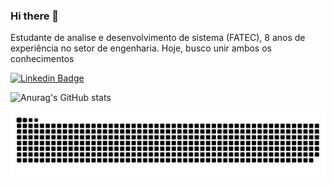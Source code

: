### Hi there 👋
Estudante de analise e desenvolvimento de sistema (FATEC), 8 anos de experiência no setor de engenharia. Hoje, busco unir ambos os conhecimentos

[![Linkedin Badge](https://img.shields.io/badge/-Thiago%20Mateus-6495ED?style=flat-square&logo=Linkedin&logoColor=white&link=www.linkedin.com/in/thiagomateusguimaraes)](https://www.linkedin.com/in/thiagomateusguimaraes/) 

![Anurag's GitHub stats](https://github-readme-stats.vercel.app/api?username=tmateusg&theme=dark&show_icons=true)







  ![Snake animation](https://github.com/ellen2121/ellen2121/blob/output/github-contribution-grid-snake.svg)
<!--
**tmateusg/tmateusg** is a ✨ _special_ ✨ repository because its `README.md` (this file) appears on your GitHub profile.

Here are some ideas to get you started:

- 🔭 I’m currently working on ...
- 🌱 I’m currently learning ...
- 👯 I’m looking to collaborate on ...
- 🤔 I’m looking for help with ...
- 💬 Ask me about ...
- 📫 How to reach me: ...
- 😄 Pronouns: ...
- ⚡ Fun fact: ...
-->
